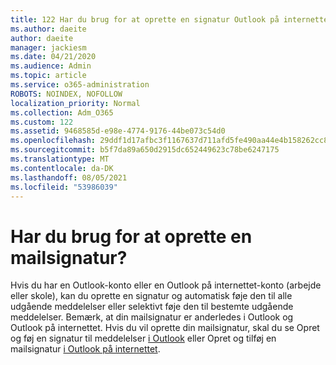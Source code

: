```yaml
---
title: 122 Har du brug for at oprette en signatur Outlook på internettet?
ms.author: daeite
author: daeite
manager: jackiesm
ms.date: 04/21/2020
ms.audience: Admin
ms.topic: article
ms.service: o365-administration
ROBOTS: NOINDEX, NOFOLLOW
localization_priority: Normal
ms.collection: Adm_O365
ms.custom: 122
ms.assetid: 9468585d-e98e-4774-9176-44be073c54d0
ms.openlocfilehash: 29ddf1d17afbc3f1167637d711afd5fe490aa44e4b158262cc891f0632c81c8c
ms.sourcegitcommit: b5f7da89a650d2915dc652449623c78be6247175
ms.translationtype: MT
ms.contentlocale: da-DK
ms.lasthandoff: 08/05/2021
ms.locfileid: "53986039"
---
```

# <a name="need-to-create-an-email-signature"></a>Har du brug for at oprette en mailsignatur?

Hvis du har en Outlook-konto eller en Outlook på internettet-konto (arbejde eller skole), kan du oprette en signatur og automatisk føje den til alle udgående meddelelser eller selektivt føje den til bestemte udgående meddelelser. Bemærk, at din mailsignatur er anderledes i Outlook og Outlook på internettet. Hvis du vil oprette din mailsignatur, skal du se Opret og føj en signatur til meddelelser [i Outlook](https://support.office.com/article/8ee5d4f4-68fd-464a-a1c1-0e1c80bb27f2.aspx) eller Opret og tilføj en mailsignatur [i Outlook på internettet](https://support.office.com/article/5ff9dcfd-d3f1-447b-b2e9-39f91b074ea3.aspx).

